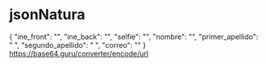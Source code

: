 # jsonNatura
{
  "ine_front": "",
  "ine_back": "",
  "selfie": "",
  "nombre": "",
  "primer_apellido": " ",
  "segundo_apellido": " ",
  "correo": ""
}
https://base64.guru/converter/encode/url